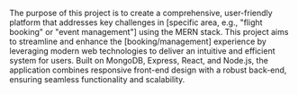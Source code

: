 The purpose of this project is to create a comprehensive, user-friendly platform that addresses key challenges in [specific area, e.g., "flight booking" or "event management"] using the MERN stack.
 This project aims to streamline and enhance the [booking/management] experience by leveraging modern web technologies to deliver an intuitive and efficient system for users. 
Built on MongoDB, Express, React, and Node.js, the application combines responsive front-end design with a robust back-end, ensuring seamless functionality and scalability.

 